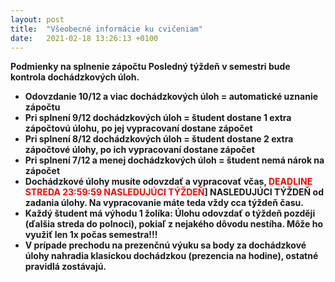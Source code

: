 ```yaml
---
layout: post
title:  "Všeobecné informácie ku cvičeniam"
date:   2021-02-18 13:26:13 +0100
---
```

<b>Podmienky na splnenie zápočtu<b/>
Posledný týždeň v semestri bude kontrola dochádzkových úloh.
- Odovzdanie 10/12 a viac dochádzkových úloh = automatické uznanie zápočtu 
- Pri splnení 9/12 dochádzkových úloh = študent dostane 1 extra zápočtovú úlohu, po jej vypracovaní dostane zápočet
- Pri splnení 8/12 dochádzkových úloh = študent dostane 2 extra zápočtové úlohy, po ich vypracovaní dostane zápočet
- Pri splnení 7/12 a menej dochádzkových úloh = študent nemá nárok na zápočet 
- Dochádzkové úlohy musíte odovzdať a vypracovať včas, <span style="color:red">DEADLINE STREDA 23:59:59 NASLEDUJÚCI TÝŽDEŇ</span>] NASLEDUJÚCI TÝŽDEŇ od zadania úlohy. Na vypracovanie máte teda vždy cca týždeň času. 
- Každý študent má výhodu 1 žolíka: Úlohu odovzdať o týždeň později (ďalšia streda do polnoci), pokiaľ z nejakého dôvodu nestíha. Môže ho využiť len 1x počas semestra!!!
- V prípade prechodu na prezenčnú výuku sa body za dochádzkové úlohy nahradia klasickou dochádzkou (prezencia na hodine), ostatné pravidlá zostávajú.








